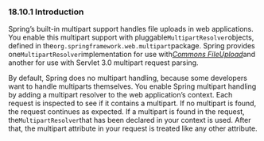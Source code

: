 ### 18.10.1 Introduction

Spring’s built-in multipart support handles file uploads in web applications. You enable this multipart support with pluggable`MultipartResolver`objects, defined in the`org.springframework.web.multipart`package. Spring provides one`MultipartResolver`implementation for use with[_Commons FileUpload_](https://jakarta.apache.org/commons/fileupload)and another for use with Servlet 3.0 multipart request parsing.

By default, Spring does no multipart handling, because some developers want to handle multiparts themselves. You enable Spring multipart handling by adding a multipart resolver to the web application’s context. Each request is inspected to see if it contains a multipart. If no multipart is found, the request continues as expected. If a multipart is found in the request, the`MultipartResolver`that has been declared in your context is used. After that, the multipart attribute in your request is treated like any other attribute.

